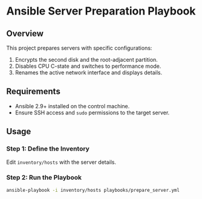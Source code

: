 # Ansible Server Preparation Playbook

## Overview
This project prepares servers with specific configurations:
1. Encrypts the second disk and the root-adjacent partition.
2. Disables CPU C-state and switches to performance mode.
3. Renames the active network interface and displays details.

## Requirements
- Ansible 2.9+ installed on the control machine.
- Ensure SSH access and `sudo` permissions to the target server.

## Usage
### Step 1: Define the Inventory
Edit `inventory/hosts` with the server details.

### Step 2: Run the Playbook
```bash
ansible-playbook -i inventory/hosts playbooks/prepare_server.yml
